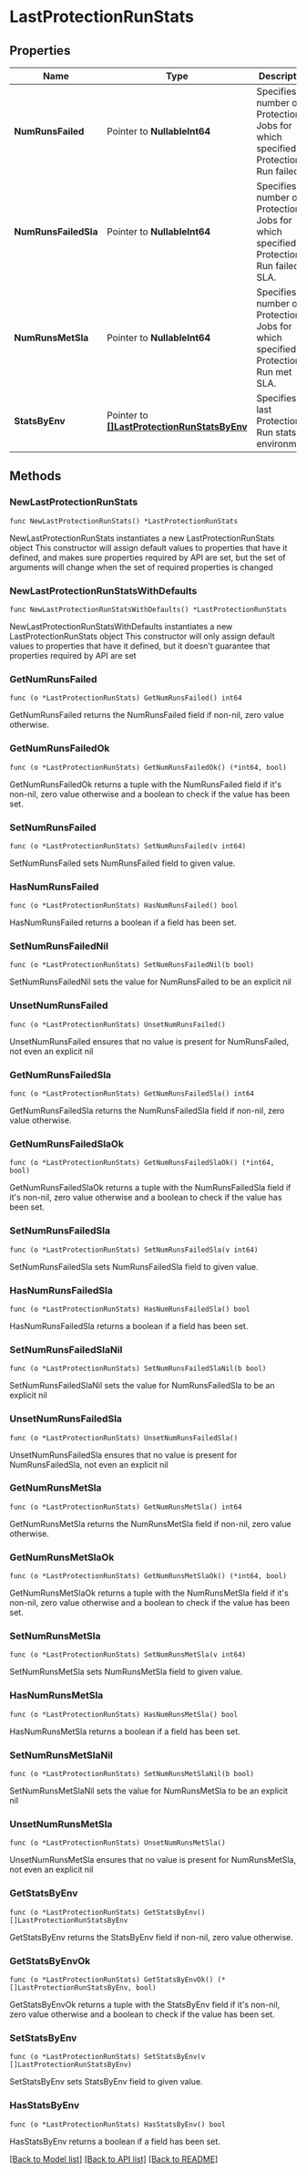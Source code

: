 # LastProtectionRunStats

## Properties

Name | Type | Description | Notes
------------ | ------------- | ------------- | -------------
**NumRunsFailed** | Pointer to **NullableInt64** | Specifies the number of Protection Jobs for which specified Protection Run failed. | [optional] 
**NumRunsFailedSla** | Pointer to **NullableInt64** | Specifies the number of Protection Jobs for which specified Protection Run failed SLA. | [optional] 
**NumRunsMetSla** | Pointer to **NullableInt64** | Specifies the number of Protection Jobs for which specified Protection Run met SLA. | [optional] 
**StatsByEnv** | Pointer to [**[]LastProtectionRunStatsByEnv**](LastProtectionRunStatsByEnv.md) | Specifies the last Protection Run stats by environment. | [optional] 

## Methods

### NewLastProtectionRunStats

`func NewLastProtectionRunStats() *LastProtectionRunStats`

NewLastProtectionRunStats instantiates a new LastProtectionRunStats object
This constructor will assign default values to properties that have it defined,
and makes sure properties required by API are set, but the set of arguments
will change when the set of required properties is changed

### NewLastProtectionRunStatsWithDefaults

`func NewLastProtectionRunStatsWithDefaults() *LastProtectionRunStats`

NewLastProtectionRunStatsWithDefaults instantiates a new LastProtectionRunStats object
This constructor will only assign default values to properties that have it defined,
but it doesn't guarantee that properties required by API are set

### GetNumRunsFailed

`func (o *LastProtectionRunStats) GetNumRunsFailed() int64`

GetNumRunsFailed returns the NumRunsFailed field if non-nil, zero value otherwise.

### GetNumRunsFailedOk

`func (o *LastProtectionRunStats) GetNumRunsFailedOk() (*int64, bool)`

GetNumRunsFailedOk returns a tuple with the NumRunsFailed field if it's non-nil, zero value otherwise
and a boolean to check if the value has been set.

### SetNumRunsFailed

`func (o *LastProtectionRunStats) SetNumRunsFailed(v int64)`

SetNumRunsFailed sets NumRunsFailed field to given value.

### HasNumRunsFailed

`func (o *LastProtectionRunStats) HasNumRunsFailed() bool`

HasNumRunsFailed returns a boolean if a field has been set.

### SetNumRunsFailedNil

`func (o *LastProtectionRunStats) SetNumRunsFailedNil(b bool)`

 SetNumRunsFailedNil sets the value for NumRunsFailed to be an explicit nil

### UnsetNumRunsFailed
`func (o *LastProtectionRunStats) UnsetNumRunsFailed()`

UnsetNumRunsFailed ensures that no value is present for NumRunsFailed, not even an explicit nil
### GetNumRunsFailedSla

`func (o *LastProtectionRunStats) GetNumRunsFailedSla() int64`

GetNumRunsFailedSla returns the NumRunsFailedSla field if non-nil, zero value otherwise.

### GetNumRunsFailedSlaOk

`func (o *LastProtectionRunStats) GetNumRunsFailedSlaOk() (*int64, bool)`

GetNumRunsFailedSlaOk returns a tuple with the NumRunsFailedSla field if it's non-nil, zero value otherwise
and a boolean to check if the value has been set.

### SetNumRunsFailedSla

`func (o *LastProtectionRunStats) SetNumRunsFailedSla(v int64)`

SetNumRunsFailedSla sets NumRunsFailedSla field to given value.

### HasNumRunsFailedSla

`func (o *LastProtectionRunStats) HasNumRunsFailedSla() bool`

HasNumRunsFailedSla returns a boolean if a field has been set.

### SetNumRunsFailedSlaNil

`func (o *LastProtectionRunStats) SetNumRunsFailedSlaNil(b bool)`

 SetNumRunsFailedSlaNil sets the value for NumRunsFailedSla to be an explicit nil

### UnsetNumRunsFailedSla
`func (o *LastProtectionRunStats) UnsetNumRunsFailedSla()`

UnsetNumRunsFailedSla ensures that no value is present for NumRunsFailedSla, not even an explicit nil
### GetNumRunsMetSla

`func (o *LastProtectionRunStats) GetNumRunsMetSla() int64`

GetNumRunsMetSla returns the NumRunsMetSla field if non-nil, zero value otherwise.

### GetNumRunsMetSlaOk

`func (o *LastProtectionRunStats) GetNumRunsMetSlaOk() (*int64, bool)`

GetNumRunsMetSlaOk returns a tuple with the NumRunsMetSla field if it's non-nil, zero value otherwise
and a boolean to check if the value has been set.

### SetNumRunsMetSla

`func (o *LastProtectionRunStats) SetNumRunsMetSla(v int64)`

SetNumRunsMetSla sets NumRunsMetSla field to given value.

### HasNumRunsMetSla

`func (o *LastProtectionRunStats) HasNumRunsMetSla() bool`

HasNumRunsMetSla returns a boolean if a field has been set.

### SetNumRunsMetSlaNil

`func (o *LastProtectionRunStats) SetNumRunsMetSlaNil(b bool)`

 SetNumRunsMetSlaNil sets the value for NumRunsMetSla to be an explicit nil

### UnsetNumRunsMetSla
`func (o *LastProtectionRunStats) UnsetNumRunsMetSla()`

UnsetNumRunsMetSla ensures that no value is present for NumRunsMetSla, not even an explicit nil
### GetStatsByEnv

`func (o *LastProtectionRunStats) GetStatsByEnv() []LastProtectionRunStatsByEnv`

GetStatsByEnv returns the StatsByEnv field if non-nil, zero value otherwise.

### GetStatsByEnvOk

`func (o *LastProtectionRunStats) GetStatsByEnvOk() (*[]LastProtectionRunStatsByEnv, bool)`

GetStatsByEnvOk returns a tuple with the StatsByEnv field if it's non-nil, zero value otherwise
and a boolean to check if the value has been set.

### SetStatsByEnv

`func (o *LastProtectionRunStats) SetStatsByEnv(v []LastProtectionRunStatsByEnv)`

SetStatsByEnv sets StatsByEnv field to given value.

### HasStatsByEnv

`func (o *LastProtectionRunStats) HasStatsByEnv() bool`

HasStatsByEnv returns a boolean if a field has been set.


[[Back to Model list]](../README.md#documentation-for-models) [[Back to API list]](../README.md#documentation-for-api-endpoints) [[Back to README]](../README.md)


